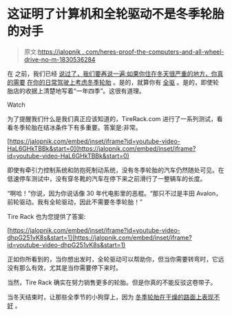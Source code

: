 # 这证明了计算机和全轮驱动不是冬季轮胎的对手

> 原文:[https://jalopnik . com/heres-proof-the-computers-and-all-wheel-drive-no-m-1830536284](https://jalopnik.com/heres-proof-that-computers-and-all-wheel-drive-are-no-m-1830536284)

在 之前，我们已经 [说过了，我们要再说一遍:如果你住在冬天很严重的地方，你真的需要](https://jalopnik.com/heres-why-you-need-winter-tires-as-shown-with-a-tricyc-1754259579) [在你的日常驾驶上考虑冬季轮胎](https://jalopnik.com/a-guide-to-how-you-should-buy-winter-tires-1821780963) 。是的，就算你有 [全驱](https://jalopnik.com/you-dont-need-all-wheel-drive-in-the-snow-1821806245) 。是的，即使轮胎店的收据上清楚地写着“一年四季”。这很有道理。

Watch

为了提醒我们什么是我们真正应该知道的，TireRack.com 进行了一系列测试，看看冬季轮胎在结冰条件下有多重要。答案是:非常。

 [https://jalopnik.com/embed/inset/iframe?id=youtube-video-HaL6GHkTBBk&start=0](https://jalopnik.com/embed/inset/iframe?id=youtube-video-HaL6GHkTBBk&start=0) 

即使有牵引力控制系统和防抱死制动系统，没有冬季轮胎的汽车仍然随处可见。在低速停车测试中，没有穿冬靴的汽车在停下来之前滑行了一整辆车的长度。

“啊哈！”你说，因为你说话像 30 年代电影里的恶棍。“那只不过是丰田 Avalon，前轮驱动。我有全轮驱动，因此不需要冬季轮胎！”

Tire Rack 也为您提供了答案:

 [https://jalopnik.com/embed/inset/iframe?id=youtube-video-dhpG251vK8s&start=1](https://jalopnik.com/embed/inset/iframe?id=youtube-video-dhpG251vK8s&start=1) 

正如你所看到的，当你想出发时，全轮驱动可以帮助你，但当你需要转弯时，它远没有那么有效，尤其是当你需要停下来时。

当然，Tire Rack 确实在努力销售更多的轮胎。但是你真的不能反驳这卷带子。

当冬天结束时，让那些全季节的小狗穿上，因为 [冬季轮胎在干燥的路面上表现不好](https://jalopnik.com/winter-tires-are-great-for-ice-and-snow-but-not-on-dry-1821468055) 。